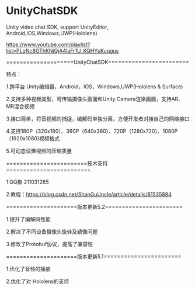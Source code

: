 # UnityChatSDK

Unity video chat SDK, support UnityEditor, Android,IOS,Windows,UWP(Hololens)

https://www.youtube.com/playlist?list=PLqNc8GThKNiQjA4IaFr1U_KQHYuKuqgus

====================UnityChatSDK========================

特点：

1.跨平台 Unity编辑器，Android，IOS，Windows,UWP(Hololens & Surface)

2.支持多种视频类型，可传输摄像头画面和Unity Camera渲染画面，支持AR、MR混合视频

3.接口简单，将音视频的捕捉，编解码单独分离，方便开发者对接自己的网络接口

4.支持180P（320x180）、360P（640x360）、720P（1280x720）、1080P（1920x1080)视频格式

5.可动态设置视频的压缩质量


========================技术支持=========================


1.QQ群 211031265

2.教程：https://blog.csdn.net/ShanGuUncle/article/details/81535884

=====================版本更新5.2=======================

1.提升了编解码性能

2.解决了不同设备摄像头旋转及镜像问题

3.修改了Protobuf协议，提高了兼容性

=====================版本更新5.1=======================

1.优化了音频的播放

2.优化了对 Hololens的支持


